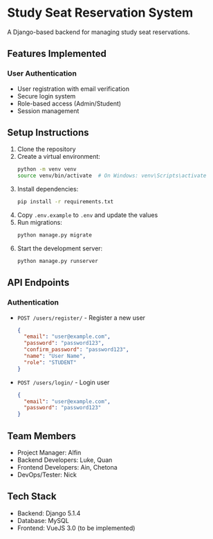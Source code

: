 # Study Seat Reservation System

A Django-based backend for managing study seat reservations.

## Features Implemented

### User Authentication
- User registration with email verification
- Secure login system
- Role-based access (Admin/Student)
- Session management

## Setup Instructions

1. Clone the repository
2. Create a virtual environment:
   ```bash
   python -m venv venv
   source venv/bin/activate  # On Windows: venv\Scripts\activate
   ```
3. Install dependencies:
   ```bash
   pip install -r requirements.txt
   ```
4. Copy `.env.example` to `.env` and update the values
5. Run migrations:
   ```bash
   python manage.py migrate
   ```
6. Start the development server:
   ```bash
   python manage.py runserver
   ```

## API Endpoints

### Authentication
- `POST /users/register/` - Register a new user
  ```json
  {
    "email": "user@example.com",
    "password": "password123",
    "confirm_password": "password123",
    "name": "User Name",
    "role": "STUDENT"
  }
  ```
- `POST /users/login/` - Login user
  ```json
  {
    "email": "user@example.com",
    "password": "password123"
  }
  ```

## Team Members
- Project Manager: Alfin
- Backend Developers: Luke, Quan
- Frontend Developers: Ain, Chetona
- DevOps/Tester: Nick

## Tech Stack
- Backend: Django 5.1.4
- Database: MySQL
- Frontend: VueJS 3.0 (to be implemented)